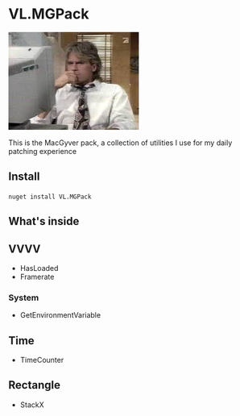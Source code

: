 # VL.MGPack

![patching-hard](doc/img/image.jpg)

This is the MacGyver pack, a collection of utilities I use for my daily patching experience

## Install

`nuget install VL.MGPack`

## What's inside

## VVVV

- HasLoaded
- Framerate

### System

- GetEnvironmentVariable

## Time

- TimeCounter

## Rectangle

- StackX